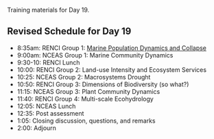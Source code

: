 Training materials for Day 19.

## Revised Schedule for Day 19

- 8:35am: RENCI Group 1: <a href="https://github.com/NCEAS/training/blob/master/2014-oss/day-19/Fisheries_Collapse_Renci_OSS2014.pptx">Marine Population Dynamics and Collapse</a>
- 9:00am: NCEAS Group 1: Marine Community Dynamics
- 9:30-10: RENCI Lunch
- 10:00: RENCI Group 2: Land-use Intensity and Ecosystem Services
- 10:25: NCEAS Group 2: Macrosystems Drought
- 10:50: RENCI Group 3: Dimensions of Biodiversity (so what?)
- 11:15: NCEAS Group 3: Plant Community Dynamics
- 11:40: RENCI Group 4: Multi-scale Ecohydrology
- 12:05: NCEAS Lunch
- 12:35: Post assessment
- 1:05: Closing discussion, questions, and remarks
- 2:00: Adjourn

